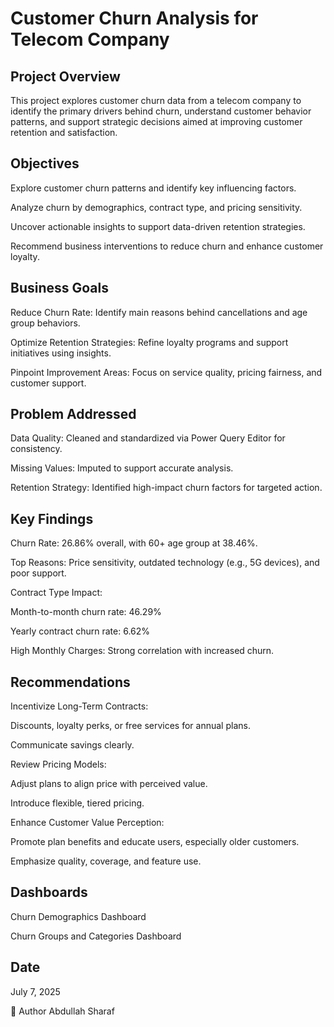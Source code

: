 # Customer Churn Analysis for Telecom Company
## Project Overview
This project explores customer churn data from a telecom company to identify the primary drivers behind churn, understand customer behavior patterns, and support strategic decisions aimed at improving customer retention and satisfaction.

## Objectives
Explore customer churn patterns and identify key influencing factors.

Analyze churn by demographics, contract type, and pricing sensitivity.

Uncover actionable insights to support data-driven retention strategies.

Recommend business interventions to reduce churn and enhance customer loyalty.

## Business Goals
Reduce Churn Rate: Identify main reasons behind cancellations and age group behaviors.

Optimize Retention Strategies: Refine loyalty programs and support initiatives using insights.

Pinpoint Improvement Areas: Focus on service quality, pricing fairness, and customer support.

## Problem Addressed
Data Quality: Cleaned and standardized via Power Query Editor for consistency.

Missing Values: Imputed to support accurate analysis.

Retention Strategy: Identified high-impact churn factors for targeted action.

## Key Findings
Churn Rate: 26.86% overall, with 60+ age group at 38.46%.

Top Reasons: Price sensitivity, outdated technology (e.g., 5G devices), and poor support.

Contract Type Impact:

Month-to-month churn rate: 46.29%

Yearly contract churn rate: 6.62%

High Monthly Charges: Strong correlation with increased churn.

## Recommendations
Incentivize Long-Term Contracts:

Discounts, loyalty perks, or free services for annual plans.

Communicate savings clearly.

Review Pricing Models:

Adjust plans to align price with perceived value.

Introduce flexible, tiered pricing.

Enhance Customer Value Perception:

Promote plan benefits and educate users, especially older customers.

Emphasize quality, coverage, and feature use.

## Dashboards
Churn Demographics Dashboard

Churn Groups and Categories Dashboard

## Date
July 7, 2025

👤 Author
Abdullah Sharaf
